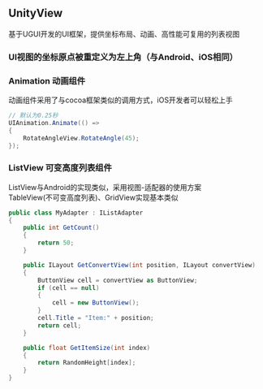 ## UnityView
基于UGUI开发的UI框架，提供坐标布局、动画、高性能可复用的列表视图

### UI视图的坐标原点被重定义为左上角（与Android、iOS相同）

### Animation 动画组件
动画组件采用了与cocoa框架类似的调用方式，iOS开发者可以轻松上手
```C#
// 默认为0.25秒
UIAnimation.Animate(() =>
{
    RotateAngleView.RotateAngle(45);
});
```
### ListView 可变高度列表组件
ListView与Android的实现类似，采用视图-适配器的使用方案</br>
TableView(不可变高度列表)、GridView实现基本类似
```C#
public class MyAdapter : IListAdapter
{
    public int GetCount()
    {
        return 50;
    }

    public ILayout GetConvertView(int position, ILayout convertView)
    {
        ButtonView cell = convertView as ButtonView;
        if (cell == null)
        {
            cell = new ButtonView();
        }
        cell.Title = "Item:" + position;
        return cell;
    }

    public float GetItemSize(int index)
    {
        return RandomHeight[index];
    }
}
```
